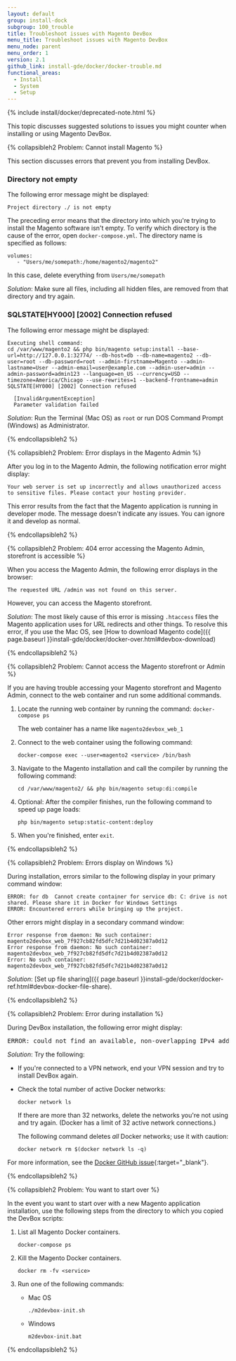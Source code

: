 ```yaml
---
layout: default
group: install-dock
subgroup: 100_trouble
title: Troubleshoot issues with Magento DevBox
menu_title: Troubleshoot issues with Magento DevBox
menu_node: parent
menu_order: 1
version: 2.1
github_link: install-gde/docker/docker-trouble.md
functional_areas:
  - Install
  - System
  - Setup
---
```


{% include install/docker/deprecated-note.html %}

This topic discusses suggested solutions to issues you might counter when installing or using Magento DevBox.

{% collapsibleh2 Problem: Cannot install Magento %}

This section discusses errors that prevent you from installing DevBox.

### Directory not empty
The following error message might be displayed:

	Project directory ./ is not empty

The preceding error means that the directory into which you're trying to install the Magento software isn't empty. To verify which directory is the cause of the error, open `docker-compose.yml`. The directory name is specified as follows:

	volumes:
	   - "Users/me/somepath:/home/magento2/magento2"

In this case, delete everything from `Users/me/somepath`

_Solution_: Make sure all files, including all hidden files, are removed from that directory and try again.

### SQLSTATE[HY000] [2002] Connection refused
The following error message might be displayed:

	Executing shell command:
	cd /var/www/magento2 && php bin/magento setup:install --base-url=http://127.0.0.1:32774/ --db-host=db --db-name=magento2 --db-user=root --db-password=root --admin-firstname=Magento --admin-lastname=User --admin-email=user@example.com --admin-user=admin --admin-password=admin123 --language=en_US --currency=USD --timezone=America/Chicago --use-rewrites=1 --backend-frontname=admin
	SQLSTATE[HY000] [2002] Connection refused

 	  [InvalidArgumentException]   
	  Parameter validation failed

_Solution_: Run the Terminal (Mac OS) as `root` or run DOS Command Prompt (Windows) as Administrator.

{% endcollapsibleh2 %}

{% collapsibleh2 Problem: Error displays in the Magento Admin %}

After you log in to the Magento Admin, the following notification error might display:

	Your web server is set up incorrectly and allows unauthorized access to sensitive files. Please contact your hosting provider.

This error results from the fact that the Magento application is running in developer mode. The message doesn't indicate any issues. You can ignore it and develop as normal.

{% endcollapsibleh2 %}

{% collapsibleh2 Problem: 404 error accessing the Magento Admin, storefront is accessible %}

When you access the Magento Admin, the following error displays in the browser:

	The requested URL /admin was not found on this server.

However, you can access the Magento storefront.

_Solution_: The most likely cause of this error is missing `.htaccess` files the Magento application uses for URL redirects and other things. To resolve this error, if you use the Mac OS, see [How to download Magento code]({{ page.baseurl }}install-gde/docker/docker-over.html#devbox-download)

{% endcollapsibleh2 %}

{% collapsibleh2 Problem: Cannot access the Magento storefront or Admin %}

If you are having trouble accessing your Magento storefront and Magento Admin, connect to the web container and run some additional commands.

1.  Locate the running web container by running the command: `docker-compose ps`

    The web container has a name like `magento2devbox_web_1` 
2.  Connect to the web container using the following command:

        docker-compose exec --user=magento2 <service> /bin/bash
3.  Navigate to the Magento installation and call the compiler by running the following command:

        cd /var/www/magento2/ && php bin/magento setup:di:compile
4.  Optional: After the compiler finishes, run the following command to speed up page loads:

        php bin/magento setup:static-content:deploy
5. When you're finished, enter `exit`.

{% endcollapsibleh2 %}

{% collapsibleh2 Problem: Errors display on Windows %}

During installation, errors similar to the following display in your primary command window:

	ERROR: for db  Cannot create container for service db: C: drive is not shared. Please share it in Docker for Windows Settings
	ERROR: Encountered errors while bringing up the project.

Other errors might display in a secondary command window:

	Error response from daemon: No such container: magento2devbox_web_7f927cb82fd5dfc7d21b4d02387a0d12
	Error response from daemon: No such container: magento2devbox_web_7f927cb82fd5dfc7d21b4d02387a0d12
	Error: No such container: magento2devbox_web_7f927cb82fd5dfc7d21b4d02387a0d12

*Solution*: [Set up file sharing]({{ page.baseurl }}install-gde/docker/docker-ref.html#devbox-docker-file-share).

{% endcollapsibleh2 %}

{% collapsibleh2 Problem: Error during installation %}

During DevBox installation, the following error might display:

<pre class="no-copy">ERROR: could not find an available, non-overlapping IPv4 address pool among the defaults to assign to the network</pre>

_Solution_: Try the following:

*	If you're connected to a VPN network, end your VPN session and try to install DevBox again.
*	Check the total number of active Docker networks:

		docker network ls

	If there are more than 32 networks, delete the networks you're not using and try again. (Docker has a limit of 32 active network connections.)

	The following command deletes _all_ Docker networks; use it with caution:

		docker network rm $(docker network ls -q)

For more information, see the [Docker GitHub issue](https://github.com/docker/libnetwork/issues/779){:target="_blank"}.

{% endcollapsibleh2 %}

{% collapsibleh2 Problem: You want to start over %}

In the event you want to start over with a new Magento application installation, use the following steps from the directory to which you copied the DevBox scripts:

1.	List all Magento Docker containers.

		docker-compose ps
2.	Kill the Magento Docker containers.

		docker rm -fv <service>
3.	Run one of the following commands:

	*	Mac OS

			./m2devbox-init.sh

	*	Windows

			m2devbox-init.bat

{% endcollapsibleh2 %}

